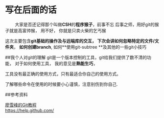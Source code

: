 # 写在后面的话

&emsp; &emsp;大家是否还记得那个叫做**CSH**的**程序猴子**，前事不忘 后事之师，用好git的猴子就是高富帅猴， 用不好， 你就是只卖火柴的乞丐猴

这次主要包含**git基础的操作******及与远端库的交互， 下次会讲如何**忽略特定的文件/文件夹**， **如何创建branch**, 如何**使用git-subtree **及其他的一些git小技巧

##我个人对git的理解
git是一个版本控制的工具，git给我们提供了数不清的功能， 对于如何使用工具， 我的意见是**熟能生巧**，

工具没有最正确的使用方式，只有最适合你自己的使用方式。  

了解哪些命令在使用的时候要小心谨慎，注意别伤到你自己.


##参考资料


[廖雪峰的Git教程](http://www.liaoxuefeng.com/wiki/0013739516305929606dd18361248578c67b8067c8c017b000)  
https://help.github.com/  